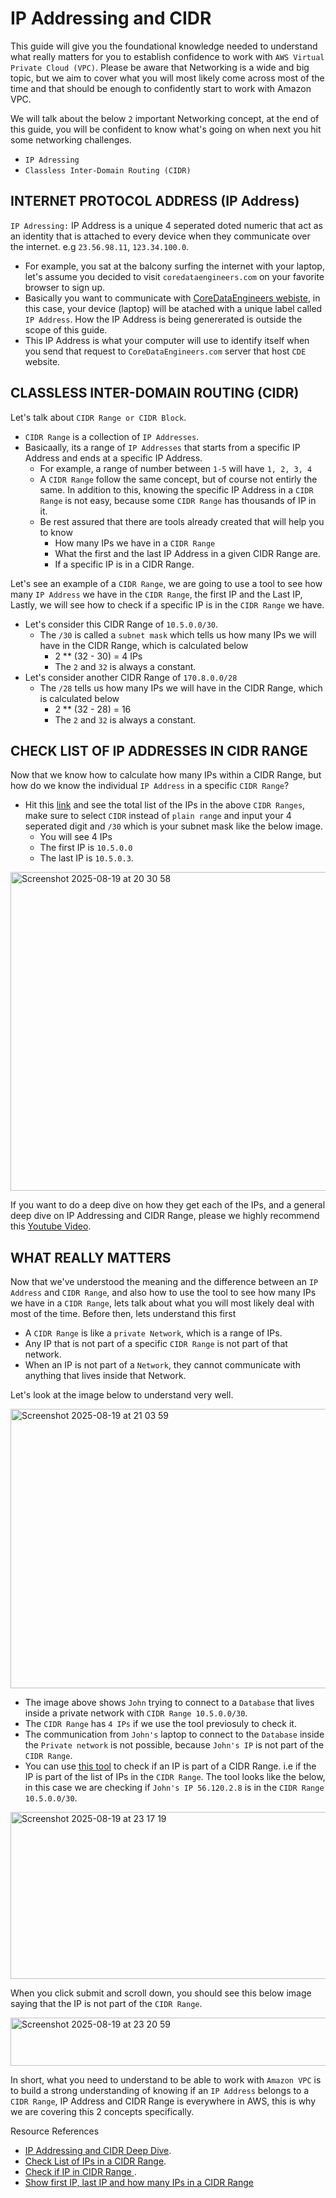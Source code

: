 # IP Addressing and CIDR 
This guide will give you the foundational knowledge needed to understand what really matters for you to establish confidence to work with `AWS Virtual Private Cloud (VPC)`. Please be aware that Networking is a wide and big topic, but we aim to cover what you will most likely come across most of the time and that should be enough to confidently start to work with Amazon VPC.

We will talk about the below `2` important Networking concept, at the end of this guide, you will be confident to know what's going on when next you hit some networking challenges.
- `IP Adressing`
- `Classless Inter-Domain Routing (CIDR)`

## INTERNET PROTOCOL ADDRESS (IP Address)
`IP Adressing:` IP Address is a unique 4 seperated doted numeric that act as an identity that is attached to every device when they communicate over the internet. e.g `23.56.98.11`, `123.34.100.0`.
- For example, you sat at the balcony surfing the internet with your laptop, let's assume you decided to visit `coredataengineers.com` on your favorite browser to sign up.
- Basically you want to communicate with [CoreDataEngineers webiste](https://coredataengineers.com/), in this case, your device (laptop) will be atached with a unique label called `IP Address`. How the IP Address is being genererated is outside the scope of this guide.
- This IP Address is what your computer will use to identify itself when you send that request to `CoreDataEngineers.com` server that host `CDE` website.

## CLASSLESS INTER-DOMAIN ROUTING (CIDR)
Let's talk about `CIDR Range or CIDR Block`.
- `CIDR Range` is a collection of `IP Addresses`.
- Basicaally, its a range of `IP Addresses` that starts from a specific IP Address and ends at a specific IP Address.
  - For example, a range of number between `1-5` will have `1, 2, 3, 4`
  - A `CIDR Range` follow the same concept, but of course not entirly the same. In addition to this, knowing the specific IP Address in a `CIDR Range` is not easy, because some `CIDR Range` has thousands of IP in it.
  - Be rest assured that there are tools already created that will help you to know
    - How many IPs we have in a `CIDR Range`
    - What the first and the last IP Address in a given CIDR Range are.
    - If a specific IP is in a CIDR Range.

Let's see an example of a `CIDR Range`, we are going to use a tool to see how many `IP Address` we have in the `CIDR Range`, the first IP and the Last IP, Lastly, we will see how to check if a specific IP is in the `CIDR Range` we have.
- Let's consider this CIDR Range of `10.5.0.0/30`.
  - The `/30` is called a `subnet mask` which tells us how many IPs we will have in the CIDR Range, which is calculated below
    - 2 ** (32 - 30) = 4 IPs
    - The `2` and `32` is always a constant. 
- Let's consider another CIDR Range of `170.8.0.0/28`
  - The `/28` tells us how many IPs we will have in the CIDR Range, which is calculated below
    - 2 ** (32 - 28) = 16
    - The `2` and `32` is always a constant.

## CHECK LIST OF IP ADDRESSES IN CIDR RANGE
Now that we know how to calculate how many IPs within a CIDR Range, but how do we know the individual `IP Address` in a specific `CIDR Range`?
  - Hit this [link](https://ipgen.hasarin.com/) and see the total list of the IPs in the above `CIDR Ranges`, make sure to select `CIDR` instead of `plain range` and input your 4 seperated digit and `/30` which is your subnet mask like the below image.
    - You will see 4 IPs
    - The first IP is `10.5.0.0`
    - The last IP is `10.5.0.3`. 

<img width="1116" height="510" alt="Screenshot 2025-08-19 at 20 30 58" src="https://github.com/user-attachments/assets/6f8a8902-1f11-4827-9f45-54e992650355" />

If you want to do a deep dive on how they get each of the IPs, and a general deep dive on IP Addressing and CIDR Range, please we highly recommend this [Youtube Video](https://www.youtube.com/watch?v=7hIbzlxbebc). 

## WHAT REALLY MATTERS
Now that we've understood the meaning and the difference between an `IP Address` and `CIDR Range`, and also how to use the tool to see how many IPs we have in a `CIDR Range`, lets talk about what you will most likely deal with most of the time. Before then, lets understand this first
- A `CIDR Range` is like a `private Network`, which is a range of IPs.
- Any IP that is not part of a specific `CIDR Range` is not part of that network.
- When an IP is not part of a `Network`, they cannot communicate with anything that lives inside that Network.

Let's look at the image below to understand very well.

<img width="957" height="447" alt="Screenshot 2025-08-19 at 21 03 59" src="https://github.com/user-attachments/assets/db5ed76a-d06c-482e-aaac-8e5ad3f1ff00" />

- The image above shows `John` trying to connect to a `Database` that lives inside a private network with `CIDR Range 10.5.0.0/30`.
- The `CIDR Range` has `4 IPs` if we use the tool previosuly to check it.
- The communication from `John's` laptop to connect to the `Database` inside the `Private network` is not possible, because `John's IP` is not part of the `CIDR Range`.
- You can use [this tool](https://tehnoblog.org/ip-tools/ip-address-in-cidr-range/) to check if an IP is part of a CIDR Range. i.e if the IP is part of the list of IPs in the `CIDR Range`. The tool looks like the below, in this case we are checking if `John's IP 56.120.2.8` is in the `CIDR Range 10.5.0.0/30`.

<img width="1324" height="267" alt="Screenshot 2025-08-19 at 23 17 19" src="https://github.com/user-attachments/assets/be3718be-7655-481b-897f-8e2374d46543" />

When you click submit and scroll down, you should see this below image saying that the IP is not part of the `CIDR Range`.

<img width="723" height="77" alt="Screenshot 2025-08-19 at 23 20 59" src="https://github.com/user-attachments/assets/5e3655aa-dcb1-4340-b96d-9953b3ded7e8" />

In short, what you need to understand to be able to work with `Amazon VPC` is to build a strong understanding of knowing if an `IP Address` belongs to a `CIDR Range`, IP Address and CIDR Range is everywhere in AWS, this is why we are covering this 2 concepts specifically.

Resource References
- [IP Addressing and CIDR Deep Dive](https://www.youtube.com/watch?v=7hIbzlxbebc).
- [Check List of IPs in a CIDR Range](https://ipgen.hasarin.com/).
- [Check if IP in CIDR Range ](https://tehnoblog.org/ip-tools/ip-address-in-cidr-range/).
- [Show first IP, last IP and how many IPs in a CIDR Range](https://www.ipaddressguide.com/cidr.aspx)















